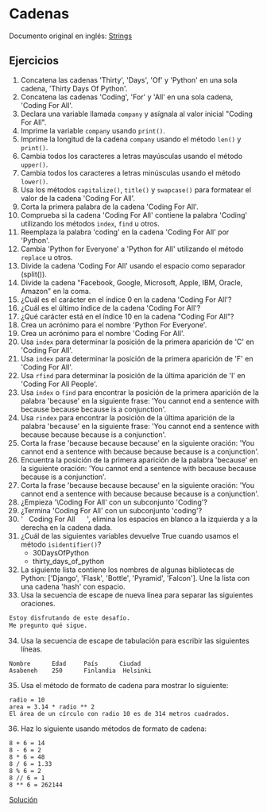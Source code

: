 # Cadenas

Documento original en inglés: [Strings](https://github.com/Asabeneh/30-Days-Of-Python/blob/master/04_Day_Strings/04_strings.md)

## Ejercicios

1. Concatena las cadenas 'Thirty', 'Days', 'Of' y 'Python' en una sola cadena, 'Thirty Days Of Python'.
2. Concatena las cadenas 'Coding', 'For' y 'All' en una sola cadena, 'Coding For All'.
3. Declara una variable llamada `company` y asígnala al valor inicial "Coding For All".
4. Imprime la variable `company` usando `print()`.
5. Imprime la longitud de la cadena `company` usando el método `len()` y `print()`.
6. Cambia todos los caracteres a letras mayúsculas usando el método `upper()`.
7. Cambia todos los caracteres a letras minúsculas usando el método `lower()`.
8. Usa los métodos `capitalize()`, `title()` y `swapcase()` para formatear el valor de la cadena 'Coding For All'.
9. Corta la primera palabra de la cadena 'Coding For All'.
10. Comprueba si la cadena 'Coding For All' contiene la palabra 'Coding' utilizando los métodos `index`, `find` u otros.
11. Reemplaza la palabra 'coding' en la cadena 'Coding For All' por 'Python'.
12. Cambia 'Python for Everyone' a 'Python for All' utilizando el método `replace` u otros.
13. Divide la cadena 'Coding For All' usando el espacio como separador (split()).
14. Divide la cadena "Facebook, Google, Microsoft, Apple, IBM, Oracle, Amazon" en la coma.
15. ¿Cuál es el carácter en el índice 0 en la cadena 'Coding For All'?
16. ¿Cuál es el último índice de la cadena 'Coding For All'?
17. ¿Qué carácter está en el índice 10 en la cadena "Coding For All"?
18. Crea un acrónimo para el nombre 'Python For Everyone'.
19. Crea un acrónimo para el nombre 'Coding For All'.
20. Usa `index` para determinar la posición de la primera aparición de 'C' en 'Coding For All'.
21. Usa `index` para determinar la posición de la primera aparición de 'F' en 'Coding For All'.
22. Usa `rfind` para determinar la posición de la última aparición de 'l' en 'Coding For All People'.
23. Usa `index` o `find` para encontrar la posición de la primera aparición de la palabra 'because' en la siguiente frase: 'You cannot end a sentence with because because because is a conjunction'.
24. Usa `rindex` para encontrar la posición de la última aparición de la palabra 'because' en la siguiente frase: 'You cannot end a sentence with because because because is a conjunction'.
25. Corta la frase 'because because because' en la siguiente oración: 'You cannot end a sentence with because because because is a conjunction'.
26. Encuentra la posición de la primera aparición de la palabra 'because' en la siguiente oración: 'You cannot end a sentence with because because because is a conjunction'.
27. Corta la frase 'because because because' en la siguiente oración: 'You cannot end a sentence with because because because is a conjunction'.
28. ¿Empieza '\Coding For All' con un subconjunto 'Coding'?
29. ¿Termina 'Coding For All' con un subconjunto 'coding'?
30. '&nbsp;&nbsp; Coding For All &nbsp;&nbsp;&nbsp; &nbsp;', elimina los espacios en blanco a la izquierda y a la derecha en la cadena dada.
31. ¿Cuál de las siguientes variables devuelve True cuando usamos el método `isidentifier()`?
    - 30DaysOfPython
    - thirty_days_of_python
32. La siguiente lista contiene los nombres de algunas bibliotecas de Python: ['Django', 'Flask', 'Bottle', 'Pyramid', 'Falcon']. Une la lista con una cadena 'hash' con espacio.
33. Usa la secuencia de escape de nueva línea para separar las siguientes oraciones.

```py
Estoy disfrutando de este desafío.
Me pregunto qué sigue.
```
34. Usa la secuencia de escape de tabulación para escribir las siguientes líneas.

```
Nombre      Edad     País      Ciudad
Asabeneh    250      Finlandia  Helsinki
```
35. Usa el método de formato de cadena para mostrar lo siguiente:
```
radio = 10
area = 3.14 * radio ** 2
El área de un círculo con radio 10 es de 314 metros cuadrados.
```
36. Haz lo siguiente usando métodos de formato de cadena:

```
8 + 6 = 14
8 - 6 = 2
8 * 6 = 48
8 / 6 = 1.33
8 % 6 = 2
8 // 6 = 1
8 ** 6 = 262144
```

[Solución](./01_cadenas.py)

